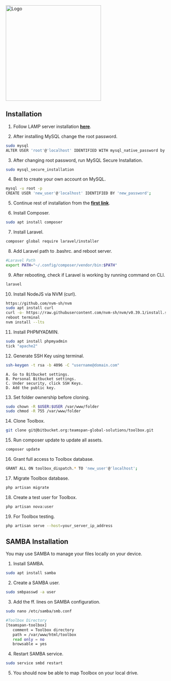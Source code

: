 <img src="https://i.ibb.co/FKmqkwv/Toolbox-Original-with-word.png" alt="Logo" width="300">

## Installation

1. Follow LAMP server installation **[here](https://www.digitalocean.com/community/tutorials/how-to-install-linux-apache-mysql-php-lamp-stack-on-ubuntu-22-04)**.

2. After installing MySQL change the root password.
```bash
sudo mysql
ALTER USER 'root'@'localhost' IDENTIFIED WITH mysql_native_password by 'mynewpassword';
```

3. After changing root password, run MySQL Secure Installation.
```bash
sudo mysql_secure_installation
```

4. Best to create your own account on MySQL.
```bash
mysql -u root -p
CREATE USER 'new_user'@'localhost' IDENTIFIED BY 'new_password';
```

5. Continue rest of installation from the **[first link](https://www.digitalocean.com/community/tutorials/how-to-install-linux-apache-mysql-php-lamp-stack-on-ubuntu-22-04)**.

6. Install Composer.
```bash
sudo apt install composer
```

7. Install Laravel.
```bash
composer global require laravel/installer
```

8. Add Laravel path to .bashrc. and reboot server.
```bash
#Laravel Path
export PATH="~/.config/composer/vendor/bin:$PATH"
```

9. After rebooting, check if Laravel is working by running command on CLI.
```bash
laravel
```

10. Install NodeJS via NVM (curl).
```bash
https://github.com/nvm-sh/nvm
sudo apt install curl
curl -o- https://raw.githubusercontent.com/nvm-sh/nvm/v0.39.1/install.sh | bash
reboot terminal
nvm install --lts
```

11. Install PHPMYADMIN.
```bash
sudo apt install phpmyadmin
tick "apache2"
```

12. Generate SSH Key using terminal.
```bash
ssh-keygen -t rsa -b 4096 -C "username@domain.com"
```
    A. Go to Bitbucket settings.  
    B. Personal Bitbucket settings.  
    C. Under security, click SSH Keys.  
    D. Add the public key.

13. Set folder ownership before cloning.
```bash
sudo chown -R $USER:$USER /var/www/folder
sudo chmod -R 755 /var/www/folder
```

14. Clone Toolbox.
```bash
git clone git@bitbucket.org:teamspan-global-solutions/toolbox.git
```

15. Run composer update to update all assets.
```bash
composer update
```

16. Grant full access to Toolbox database.
```bash
GRANT ALL ON toolbox_dispatch.* TO 'new_user'@'localhost';
```

17. Migrate Toolbox database.
```bash
php artisan migrate
```

18. Create a test user for Toolbox.
```bash
php artisan nova:user
```

19. For Toolbox testing.
```bash
php artisan serve --host=your_server_ip_address
```



## SAMBA Installation

You may use SAMBA to manage your files locally on your device.

1. Install SAMBA.
```bash
sudo apt install samba
```

2. Create a SAMBA user.
```bash
sudo smbpasswd -a user
```

3. Add the ff. lines on SAMBA configuration.
```bash
sudo nano /etc/samba/smb.conf

#Toolbox Directory
[teamspan-toolbox]
   comment = Toolbox directory
   path = /var/www/html/toolbox
   read only = no
   browsable = yes
```

4. Restart SAMBA service.
```bash
sudo service smbd restart
```

5. You should now be able to map Toolbox on your local drive.
